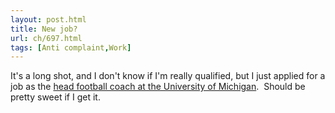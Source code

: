 ```yaml
---
layout: post.html
title: New job?
url: ch/697.html
tags: [Anti complaint,Work]
---
```

It's a long shot, and I don't know if I'm really qualified, but I just applied for a job as the [head football coach at the University of Michigan](http://umich.aspdeploy.com/cws/seeker.html?&dvt_xpath=./Nodes/Id/ReqId&dvt_key=13431&dvt_xpath=./Nodes/Id/JobBoardId&dvt_key=1&Caller=Email&selectedAction=ApplyOnline&SessionName=SeekerSession&locale=en_us).  Should be pretty sweet if I get it. 
